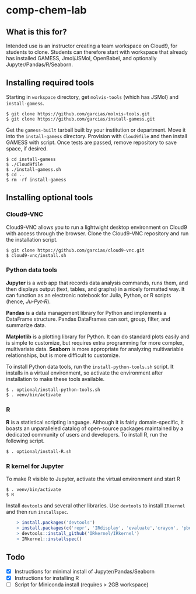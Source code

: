 # comp-chem-lab

## What is this for?

Intended use is an instructor creating a team workspace on Cloud9, for students to clone. Students can therefore start with workspace that already has installed GAMESS, Jmol/JSMol, OpenBabel, and optionally Jupyter/Pandas/R/Seaborn.

## Installing required tools

Starting in `workspace` directory, get `molvis-tools` (which has JSMol) and `install-gamess`.

    $ git clone https://github.com/garcias/molvis-tools.git
    $ git clone https://github.com/garcias/install-gamess.git

Get the `gamess-built` tarball built by your institution or department. Move it into the `install-gamess` directory. Provision with `Cloud9file` and then install GAMESS with script. Once tests are passed, remove repository to save space, if desired.

    $ cd install-gamess
    $ ./Cloud9file
    $ ./install-gamess.sh
    $ cd ..
    $ rm -rf install-gamess

## Installing optional tools

### Cloud9-VNC

Cloud9-VNC allows you to run a lightwight desktop environment on Cloud9 with access through the browser. Clone the Cloud9-VNC repository and run the installation script.

    $ git clone https://github.com/garcias/cloud9-vnc.git
    $ cloud9-vnc/install.sh

### Python data tools

**Jupyter** is a web app that records data analysis commands, runs them, and then displays output (text, tables, and graphs) in a nicely formatted way. It can function as an electronic notebook for Julia, Python, or R scripts (hence, *Ju-Pyt-R*).

**Pandas** is a data management library for Python and implements a DataFrame structure. Pandas DataFrames can sort, group, filter, and summarize data.

**Matplotlib** is a plotting library for Python. It can do standard plots easily and is simple to customize, but requires extra programming for more complex, multivariate data. **Seaborn** is more appropriate for analyzing multivariable relationships, but is more difficult to customize.

To install Python data tools, run the `install-python-tools.sh` script. It installs in a virtual environment, so activate the environment after installation to make these tools available.

    $ . optional/install-python-tools.sh
    $ . venv/bin/activate

### R

**R** is a statistical scripting language. Although it is fairly domain-specific, it boasts an unparalleled catalog of open-source packages maintained by a dedicated community of users and developers. To install R, run the following script.

    $ . optional/install-R.sh

### R kernel for Jupyter

To make R visible to Jupyter, activate the virtual environment and start R

    $ . venv/bin/activate
    $ R

Install `devtools` and several other libraries. Use `devtools` to install `IRkernel` and then run `installspec`.

```R    
    > install.packages('devtools')
    > install.packages(c('repr', 'IRdisplay', 'evaluate','crayon', 'pbdZMQ', 'devtools', 'uuid', 'digest'))
    > devtools::install_github('IRkernel/IRkernel')
    > IRkernel::installspec()
```

## Todo

- [x] Instructions for minimal install of Jupyter/Pandas/Seaborn
- [x] Instructions for installing R
- [ ] Script for Miniconda install (requires > 2GB workspace)

